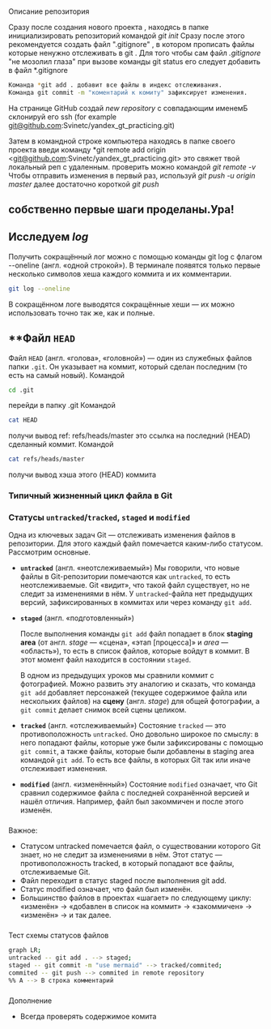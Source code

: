 ###
Описание репозитория

Сразу после создания нового проекта , находясь в папке инициализировать репозиторий командой *git init*
Сразу после этого рекомендуется создать файл ".gitignore" , в котором прописать файлы которые ненужно отслеживать в git .  Для того чтобы сам файл *.gitignore* "не мозолил глаза" при вызове команды git status  его следует добавить в  файл *.gitignore

```bash
Команда *git add . добавит все файлы в индекс отслеживания. 
Команда git commit -m "коментарий к комиту" зафиксирует изменения.
```


На странице GitHub создай *new repository* с совпадающим именемБ склонируй его ssh (for example git@github.com:Svinetc/yandex_gt_practicing.git)

Затем в командной строке компьютера находясь в папке своего проекта введи команду *git remote add origin <git@github.com:Svinetc/yandex_gt_practicing.git>
это свяжет твой локальный реп с удаленным.
проверить можно командой *git remote -v*
Чтобы отправить изменения в первый раз, используй *git push -u origin master*
далее достаточно короткой *git push* 


собственно первые шаги проделаны.Ура!
---------
###
Исследуем *log* 
----------
Получить сокращённый лог можно с помощью команды git log с флагом --oneline (англ. «одной строкой»). В терминале появятся только первые несколько символов хеша каждого коммита и их комментарии.


```bash
git log --oneline
```
В сокращённом логе выводятся сокращённые хеши — их можно использовать точно так же, как и полные.

###
 **Файл `HEAD`
 ----------


Файл `HEAD` (англ. «голова», «головной») — один из служебных файлов папки `.git`. Он указывает на коммит, который сделан последним (то есть на самый новый).
Командой
```bash
cd .git
```
перейди в папку .git 
Командой
```bash
cat HEAD
```
получи вывод ref: refs/heads/master
это ссылка на последний (HEAD) сделанный коммит.
Командой
```bash
cat refs/heads/master
```
получи вывод хэша этого (HEAD) коммита

### Типичный жизненный цикл файла в Git




### Статусы `untracked`/`tracked`, `staged` и `modified`

Одна из ключевых задач Git — отслеживать изменения файлов в репозитории. Для этого каждый файл помечается каким-либо статусом. Рассмотрим основные.
- **`untracked`** (англ. «неотслеживаемый»)
    Мы говорили, что новые файлы в Git-репозитории помечаются как `untracked`, то есть неотслеживаемые. Git «видит», что такой файл существует, но не следит за изменениями в нём. У `untracked`-файла нет предыдущих версий, зафиксированных в коммитах или через команду `git add`.
- **`staged`** (англ. «подготовленный»)

    После выполнения команды `git add` файл попадает в блок **staging area** (от англ. _stage_ — «сцена», «этап [процесса]» и _area_ — «область»), то есть в список файлов, которые войдут в коммит. В этот момент файл находится в состоянии `staged`.

    В одном из предыдущих уроков мы сравнили коммит с фотографией. Можно развить эту аналогию и сказать, что команда `git add` добавляет персонажей (текущее содержимое файла или нескольких файлов) на **сцену** (англ. _stage_) для общей фотографии, а `git commit` делает снимок всей сцены целиком.
- **`tracked`** (англ. «отслеживаемый»)
    Состояние `tracked` — это противоположность `untracked`. Оно довольно широкое по смыслу: в него попадают файлы, которые уже были зафиксированы с помощью `git commit`, а также файлы, которые были добавлены в staging area командой `git add`. То есть все файлы, в которых Git так или иначе отслеживает изменения.
- **`modified`** (англ. «изменённый»)
    Состояние `modified` означает, что Git сравнил содержимое файла с последней сохранённой версией и нашёл отличия. Например, файл был закоммичен и после этого изменён.


###
Важное:
-    Статусом untracked помечается файл, о существовании которого Git знает, но не следит за изменениями в нём. Этот статус — противоположность tracked, в который попадают все файлы, отслеживаемые Git.
-    Файл переходит в статус staged после выполнения git add.
-    Статус modified означает, что файл был изменён.
-    Большинство файлов в проектах «шагает» по следующему циклу: «изменён» → «добавлен в список на коммит» → «закоммичен» → «изменён» → и так далее.

###
Teст схемы статусов файлов
```bash
graph LR;
untracked -- git add . --> staged;
staged -- git commit -m "use mermaid" --> tracked/commited;
commited -- git push --> commited in remote repository
%% A --> B строка комментарий

```
###
Дополнение
- Всегда проверять содержимое комита
